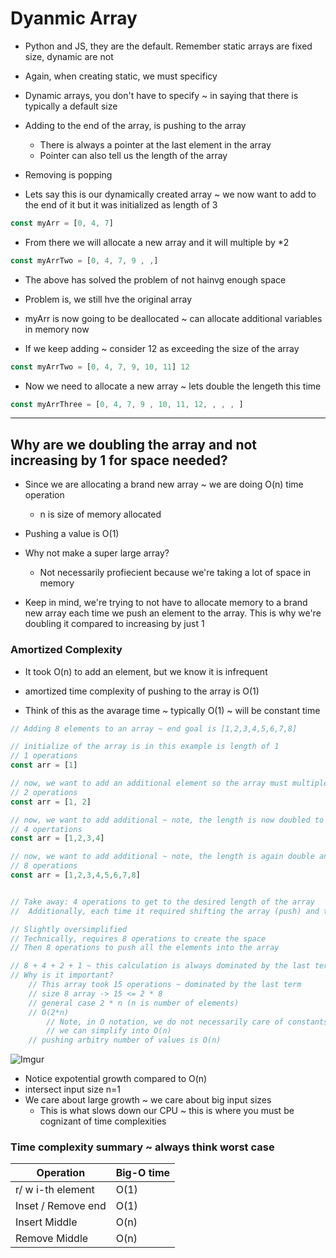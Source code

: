 # Dyanmic Array

- Python and JS, they are the default. Remember static arrays are fixed size, dynamic are not
- Again, when creating static, we must specificy
- Dynamic arrays, you don't have to specify ~ in saying that there is typically a default size

- Adding to the end of the array, is pushing to the array
    - There is always a pointer at the last element in the array
    - Pointer can also tell us the length of the array

- Removing is popping

- Lets say this is our dynamically created array ~ we now want to add to the end of it but it was initialized as length of 3
```javascript
const myArr = [0, 4, 7]
```

- From there we will allocate a new array and it will multiple by *2

```javascript
const myArrTwo = [0, 4, 7, 9 , ,]
```
- The above has solved the problem of not hainvg enough space
- Problem is, we still hve the original array

- myArr is now going to be deallocated ~ can allocate additional variables in memory now

- If we keep adding ~ consider 12 as exceeding the size of the array
```javascript
const myArrTwo = [0, 4, 7, 9, 10, 11] 12
```

- Now we need to allocate a new array ~ lets double the lengeth this time
```javascript
const myArrThree = [0, 4, 7, 9 , 10, 11, 12, , , , ]
```


---
## Why are we doubling the array and not increasing by 1 for space needed?

- Since we are allocating a brand new array ~ we are doing O(n) time operation
    - n is size of memory allocated
- Pushing a value is O(1)


- Why not make a super large array?
    - Not necessarily profiecient because we're taking a lot of space in memory

- Keep in mind, we're trying to not have to allocate memory to a brand new array each time we push an element to the array. This is why we're doubling it compared to increasing by just 1

### Amortized Complexity

- It took O(n) to add an element, but we know it is infrequent
- amortized time complexity of pushing to the array is O(1)

- Think of this as the avarage time ~ typically O(1) ~ will be constant time

```javascript
// Adding 8 elements to an array ~ end goal is [1,2,3,4,5,6,7,8]

// initialize of the array is in this example is length of 1
// 1 operations
const arr = [1]

// now, we want to add an additional element so the array must multiple *2
// 2 operations
const arr = [1, 2]

// now, we want to add additional ~ note, the length is now doubled to 4 and we can add 2 more
// 4 opertations
const arr = [1,2,3,4]

// now, we want to add additional ~ note, the length is again double and this time to 8, we can finish allocating the rest of our elements
// 8 operations
const arr = [1,2,3,4,5,6,7,8]


// Take away: 4 operations to get to the desired length of the array
//  Additionally, each time it required shifting the array (push) and the deallocating the memory of the previous, shorter, array

// Slightly oversimplified
// Technically, requires 8 operations to create the space
// Then 8 operations to push all the elements into the array

// 8 + 4 + 2 + 1 ~ this calculation is always dominated by the last term. This time 8, but, greater than or equal to the sum of all previous terms
// Why is it important?
    // This array took 15 operations ~ dominated by the last term
    // size 8 array -> 15 <= 2 * 8
    // general case 2 * n (n is number of elements)
    // O(2*n)
        // Note, in O notation, we do not necessarily care of constants multiplying a variable
        // we can simplify into O(n)
    // pushing arbitry number of values is O(n)
```

![Imgur](https://i.imgur.com/K1muOJf.jpg)
- Notice expotential growth compared to O(n)
- intersect input size n=1
- We care about large growth ~ we care about big input sizes
    - This is what slows down our CPU ~ this is where you must be cognizant of time complexities


### Time complexity summary ~ always think worst case
| Operation | Big-O time |
|-----------|------------|
| r/ w i-th element | O(1) |
| Inset / Remove end | O(1) |
| Insert Middle | O(n) |
| Remove Middle | O(n) |
